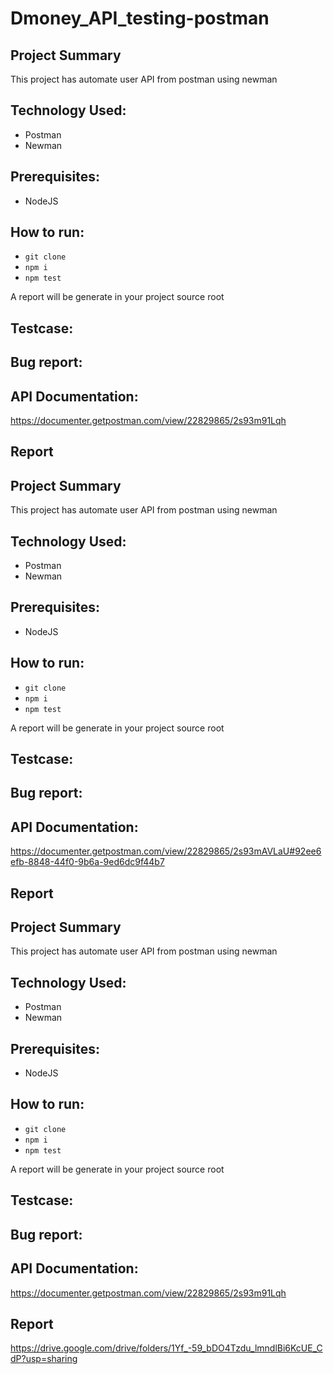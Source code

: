 # Dmoney_API_testing-postman

## Project Summary
This project has automate user API from postman using newman

## Technology Used:
- Postman
- Newman

## Prerequisites:
- NodeJS

## How to run:
- ``` git clone ```
- ``` npm i ```
- ``` npm test ```

A report will be generate in your project source root

## Testcase:
<link>

## Bug report:
<link>

## API Documentation: 
https://documenter.getpostman.com/view/22829865/2s93m91Lqh

## Report
## Project Summary
This project has automate user API from postman using newman

## Technology Used:
- Postman
- Newman

## Prerequisites:
- NodeJS

## How to run:
- ``` git clone ```
- ``` npm i ```
- ``` npm test ```

A report will be generate in your project source root

## Testcase:
<link>

## Bug report:
<link>

## API Documentation: 
https://documenter.getpostman.com/view/22829865/2s93mAVLaU#92ee6efb-8848-44f0-9b6a-9ed6dc9f44b7

## Report
## Project Summary
This project has automate user API from postman using newman

## Technology Used:
- Postman
- Newman

## Prerequisites:
- NodeJS

## How to run:
- ``` git clone ```
- ``` npm i ```
- ``` npm test ```

A report will be generate in your project source root

## Testcase:
<link>

## Bug report:
<link>

## API Documentation: 
https://documenter.getpostman.com/view/22829865/2s93m91Lqh

## Report
https://drive.google.com/drive/folders/1Yf_-59_bDO4Tzdu_lmndlBi6KcUE_CdP?usp=sharing

